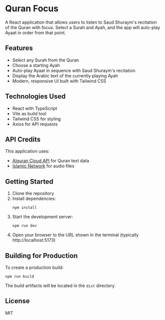 # Quran Focus

A React application that allows users to listen to Saud Shuraym's recitation of the Quran with focus. Select a Surah and Ayah, and the app will auto-play Ayaat in order from that point.

## Features

- Select any Surah from the Quran
- Choose a starting Ayah
- Auto-play Ayaat in sequence with Saud Shuraym's recitation
- Display the Arabic text of the currently playing Ayah
- Modern, responsive UI built with Tailwind CSS

## Technologies Used

- React with TypeScript
- Vite as build tool
- Tailwind CSS for styling
- Axios for API requests

## API Credits

This application uses:
- [Alquran Cloud API](https://alquran.cloud/api) for Quran text data
- [Islamic Network](https://islamic.network) for audio files

## Getting Started

1. Clone the repository
2. Install dependencies:
   ```
   npm install
   ```
3. Start the development server:
   ```
   npm run dev
   ```
4. Open your browser to the URL shown in the terminal (typically http://localhost:5173)

## Building for Production

To create a production build:

```
npm run build
```

The build artifacts will be located in the `dist` directory.

## License

MIT
